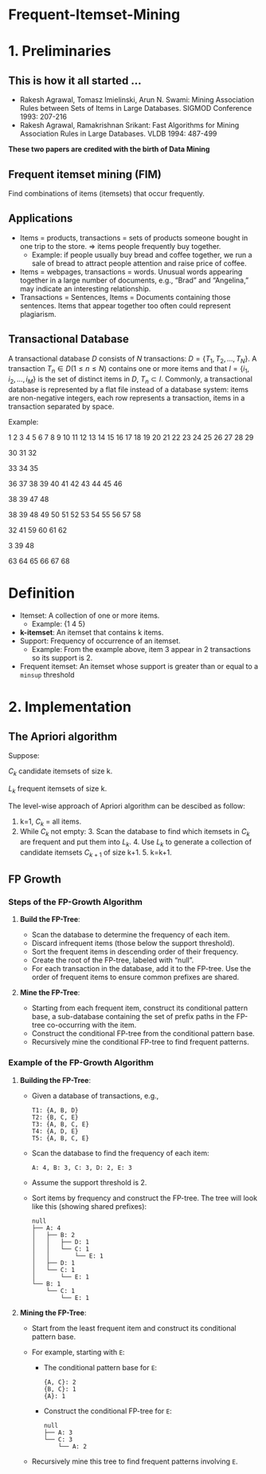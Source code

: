 # Frequent-Itemset-Mining
# 1. Preliminaries
## This is how it all started ...
- Rakesh Agrawal, Tomasz Imielinski, Arun N. Swami: Mining Association Rules between Sets of Items in Large Databases. SIGMOD Conference 1993: 207-216
- Rakesh Agrawal, Ramakrishnan Srikant: Fast Algorithms for Mining Association Rules in Large Databases. VLDB 1994: 487-499

**These two papers are credited with the birth of Data Mining**
## Frequent itemset mining (FIM)

Find combinations of items (itemsets) that occur frequently.
## Applications
- Items = products, transactions = sets of products someone bought in one trip to the store.
$\Rightarrow$ items people frequently buy together.
    + Example: if people usually buy bread and coffee together, we run a sale of bread to attract people attention and raise price of coffee.
- Items = webpages, transactions = words. Unusual words appearing together in a large number of documents, e.g., “Brad” and “Angelina,” may indicate an interesting relationship.
- Transactions = Sentences, Items = Documents containing those sentences. Items that appear together too often could represent plagiarism.
## Transactional Database
A transactional database $D$ consists of $N$ transactions: $D = \{ T_1, T_2, \ldots, T_N \}$. A transaction $T_n \in D (1 \le n \le N)$ contains one or more items and that $I= \{ i_1,i_2,…,i_M \}$ is the set of distinct items in $D$, $T_n \subset I$. Commonly, a transactional database is represented by a flat file instead of a database system: items are non-negative integers, each row represents a transaction, items in a transaction separated by space.

Example: 

1 2 3 4 5 6 7 8 9 10 11 12 13 14 15 16 17 18 19 20 21 22 23 24 25 26 27 28 29 

30 31 32 

33 34 35 

36 37 38 39 40 41 42 43 44 45 46 

38 39 47 48 

38 39 48 49 50 51 52 53 54 55 56 57 58 

32 41 59 60 61 62 

3 39 48 

63 64 65 66 67 68 



# Definition

- Itemset: A collection of one or more items.
    + Example: {1 4 5}
- **k-itemset**: An itemset that contains k items.
- Support: Frequency of occurrence of an itemset.
    + Example: From the example above, item 3 appear in 2 transactions so its support is 2.
- Frequent itemset: An itemset whose support is greater than or equal to a `minsup` threshold
# 2. Implementation
## The Apriori algorithm
Suppose:

$C_k$ candidate itemsets of size k.

$L_k$ frequent itemsets of size k.

The level-wise approach of Apriori algorithm can be descibed as follow:
1. k=1, $C_k$ = all items.
2. While $C_k$ not empty:
    3. Scan the database to find which itemsets in $C_k$ are frequent and put them into $L_k$.
    4. Use $L_k$ to generate a collection of candidate itemsets $C_{k+1}$ of size k+1.
    5. k=k+1.
## FP Growth
### Steps of the FP-Growth Algorithm

1. **Build the FP-Tree**:
    - Scan the database to determine the frequency of each item.
    - Discard infrequent items (those below the support threshold).
    - Sort the frequent items in descending order of their frequency.
    - Create the root of the FP-tree, labeled with “null”.
    - For each transaction in the database, add it to the FP-tree. Use the order of frequent items to ensure common prefixes are shared.

2. **Mine the FP-Tree**:
    - Starting from each frequent item, construct its conditional pattern base, a sub-database containing the set of prefix paths in the FP-tree co-occurring with the item.
    - Construct the conditional FP-tree from the conditional pattern base.
    - Recursively mine the conditional FP-tree to find frequent patterns. 

### Example of the FP-Growth Algorithm

1. **Building the FP-Tree**:
    - Given a database of transactions, e.g., 

        ```
        T1: {A, B, D}
        T2: {B, C, E}
        T3: {A, B, C, E}
        T4: {A, D, E}
        T5: {A, B, C, E}
        ```

    - Scan the database to find the frequency of each item:

        ```
        A: 4, B: 3, C: 3, D: 2, E: 3
        ```

    - Assume the support threshold is 2.
    - Sort items by frequency and construct the FP-tree. The tree will look like this (showing shared prefixes):

        ```
        null
        ├── A: 4
        │   ├── B: 2
        │   │   ├── D: 1
        │   │   └── C: 1
        │   │       └── E: 1
        │   ├── D: 1
        │   └── C: 1
        │       └── E: 1
        └── B: 1
            └── C: 1
                └── E: 1
        ```

2. **Mining the FP-Tree**:
    - Start from the least frequent item and construct its conditional pattern base.
    - For example, starting with `E`:

        - The conditional pattern base for `E`:
            ```
            {A, C}: 2
            {B, C}: 1
            {A}: 1
            ```

        - Construct the conditional FP-tree for `E`:

            ```
            null
            ├── A: 3
            └── C: 3
                └── A: 2
            ```

    - Recursively mine this tree to find frequent patterns involving `E`.
